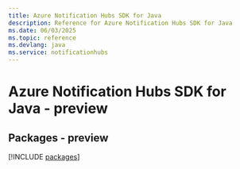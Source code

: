 ```yaml
---
title: Azure Notification Hubs SDK for Java
description: Reference for Azure Notification Hubs SDK for Java
ms.date: 06/03/2025
ms.topic: reference
ms.devlang: java
ms.service: notificationhubs
---
```

# Azure Notification Hubs SDK for Java - preview
## Packages - preview
[!INCLUDE [packages](notification-hubs-index.md)]
